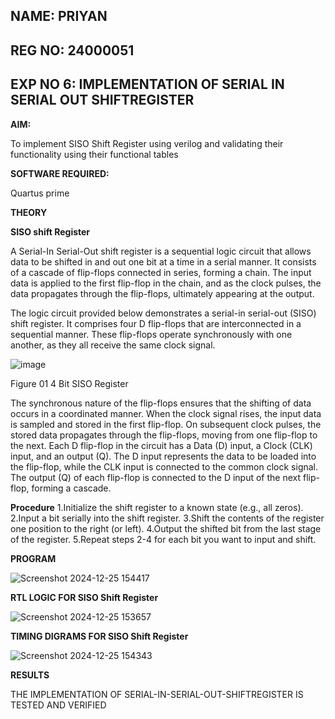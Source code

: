 ## NAME: PRIYAN 
## REG NO: 24000051
## EXP NO 6: IMPLEMENTATION OF SERIAL IN SERIAL OUT SHIFTREGISTER 

**AIM:**

To implement SISO Shift Register using verilog and validating their functionality using their functional tables

**SOFTWARE REQUIRED:**

Quartus prime

**THEORY**

**SISO shift Register**

A Serial-In Serial-Out shift register is a sequential logic circuit that allows data to be shifted in and out one bit at a time in a serial manner. It consists of a cascade of flip-flops connected in series, forming a chain. The input data is applied to the first flip-flop in the chain, and as the clock pulses, the data propagates through the flip-flops, ultimately appearing at the output.

The logic circuit provided below demonstrates a serial-in serial-out (SISO) shift register. It comprises four D flip-flops that are interconnected in a sequential manner. These flip-flops operate synchronously with one another, as they all receive the same clock signal.

![image](https://github.com/naavaneetha/SERIAL-IN-SERIAL-OUT-SHIFTREGISTER/assets/154305477/e81c4072-37f9-46c6-8145-566764b74c3a)

Figure 01 4 Bit SISO Register

The synchronous nature of the flip-flops ensures that the shifting of data occurs in a coordinated manner. When the clock signal rises, the input data is sampled and stored in the first flip-flop. On subsequent clock pulses, the stored data propagates through the flip-flops, moving from one flip-flop to the next.
Each D flip-flop in the circuit has a Data (D) input, a Clock (CLK) input, and an output (Q). The D input represents the data to be loaded into the flip-flop, while the CLK input is connected to the common clock signal. The output (Q) of each flip-flop is connected to the D input of the next flip-flop, forming a cascade.

**Procedure**
1.Initialize the shift register to a known state (e.g., all zeros).
2.Input a bit serially into the shift register.
3.Shift the contents of the register one position to the right (or left).
4.Output the shifted bit from the last stage of the register. 
5.Repeat steps 2-4 for each bit you want to input and shift.


**PROGRAM**

![Screenshot 2024-12-25 154417](https://github.com/user-attachments/assets/b9d7192c-d5c7-49a3-a362-ac796ad26465)

**RTL LOGIC FOR SISO Shift Register**

![Screenshot 2024-12-25 153657](https://github.com/user-attachments/assets/da7dd77a-50a2-44e4-a1e0-d0e4b3e07809)

**TIMING DIGRAMS FOR SISO Shift Register**

![Screenshot 2024-12-25 154343](https://github.com/user-attachments/assets/8aad3080-8b91-48f2-997f-5d3925f3ff1d)

**RESULTS**

THE IMPLEMENTATION OF SERIAL-IN-SERIAL-OUT-SHIFTREGISTER IS TESTED AND VERIFIED
